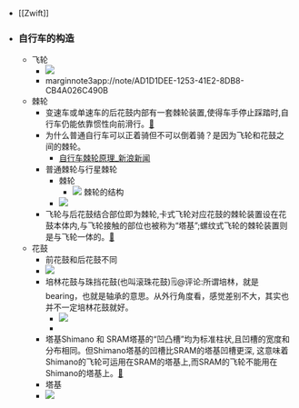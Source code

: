 - [[Zwift]]
- ### 自行车的构造
    - 飞轮
        - ![](https://firebasestorage.googleapis.com/v0/b/firescript-577a2.appspot.com/o/imgs%2Fapp%2Fxinyiheng%2FpjWwiq9Spd.png?alt=media&token=91db91a2-e8b2-4fe5-8d98-53a5dad89d10)
        - marginnote3app://note/AD1D1DEE-1253-41E2-8DB8-CB4A026C490B
    - 棘轮
        - 变速车或单速车的后花鼓内部有一套棘轮装置,使得车手停止踩踏时,自行车仍能依靠惯性向前滑行。[🍎](marginnote3app://note/44A2B762-726E-48E7-AFF8-D6D7E5581A46)
        - 为什么普通自行车可以正着骑但不可以倒着骑？是因为飞轮和花鼓之间的棘轮。
            - [自行车棘轮原理_新浪新闻](https://k.sina.com.cn/article_1783631265_m6a500da103300x1ha.html?from=science)
        - 普通棘轮与行星棘轮
            - 棘轮
                - ![](https://firebasestorage.googleapis.com/v0/b/firescript-577a2.appspot.com/o/imgs%2Fapp%2Fxinyiheng%2FMYNDat7LLc.png?alt=media&token=075a449e-7bd0-4ffe-a435-4e94ff1fb040)
                  棘轮的结构
            - ![](https://firebasestorage.googleapis.com/v0/b/firescript-577a2.appspot.com/o/imgs%2Fapp%2Fxinyiheng%2FKQEWfdCplO.png?alt=media&token=c515336a-4101-4e33-b7cf-b2f9980bf2fd)
        - 飞轮与后花鼓结合部位即为棘轮,卡式飞轮对应花鼓的棘轮装置设在花鼓本体内,与飞轮接触的部位也被称为“塔基”;螺纹式飞轮的棘轮装置则是与飞轮一体的。[🍎](marginnote3app://note/3BEF3417-B7F7-46BB-BE12-57EF5228815C)
    - 花鼓
        - 前花鼓和后花鼓不同
        - ![](https://firebasestorage.googleapis.com/v0/b/firescript-577a2.appspot.com/o/imgs%2Fapp%2Fxinyiheng%2FaopUXnQqTb.png?alt=media&token=6f546626-0450-4245-9185-4f4cfc18d1d8)
        - 培林花鼓与珠挡花鼓(也叫滚珠花鼓)🗒@评论:所谓培林，就是bearing，也就是轴承的意思。从外行角度看，感觉差别不大，其实也并不一定培林花鼓就好。
            - ![](https://firebasestorage.googleapis.com/v0/b/firescript-577a2.appspot.com/o/imgs%2Fapp%2Fxinyiheng%2FRt4Jmfzo2y.png?alt=media&token=56689d1b-b679-45f7-ac45-8a709cbb661d)
            - 
        - 塔基Shimano 和 SRAM塔基的“凹凸槽”均为标准柱状,且凹槽的宽度和分布相同。但Shimano塔基的凹槽比SRAM的塔基凹槽更深, 这意味着Shimano的飞轮可运用在SRAM的塔基上,而SRAM的飞轮不能用在Shimano的塔基上。[🍎](marginnote3app://note/B143FFBE-2D18-45D2-B534-F683D7552AD2)
        - 塔基
        - ![](https://firebasestorage.googleapis.com/v0/b/firescript-577a2.appspot.com/o/imgs%2Fapp%2Fxinyiheng%2Fpf7LHS_6vp.png?alt=media&token=d6d4e524-6ce1-44bd-82ea-f71f68e8f966)
